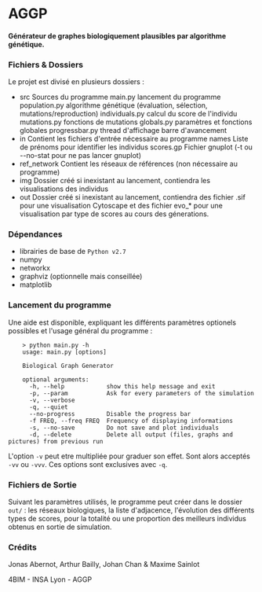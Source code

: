 # AGGP #

#### Générateur de graphes biologiquement plausibles par algorithme génétique.

### Fichiers & Dossiers ###


Le projet est divisé en plusieurs dossiers :
* src
	Sources du programme
        main.py                 lancement du programme
        population.py           algorithme génétique (évaluation, sélection, mutations/reproduction)
        individuals.py          calcul du score de l'individu
        mutations.py            fonctions de mutations
        globals.py              paramètres et fonctions globales
        progressbar.py          thread d'affichage barre d'avancement
* in
	Contient les fichiers d'entrée nécessaire au programme 
        names			Liste de prénoms pour identifier les individus
        scores.gp		Fichier gnuplot (-t ou --no-stat pour ne pas lancer gnuplot)
* ref_network
	Contient les réseaux de références (non nécessaire au programme)
* img
	Dossier créé si inexistant au lancement, contiendra les visualisations des individus 
* out
	Dossier créé si inexistant au lancement, contiendra des fichier .sif pour une visualisation Cytoscape et des fichier evo_* pour une visualisation par type de scores au cours des génerations.

### Dépendances ###
* librairies de base de `Python v2.7`
* numpy
* networkx
* graphviz (optionnelle mais conseillée)
* matplotlib

### Lancement du programme ###
Une aide est disponible, expliquant les différents paramètres optionels possibles et l'usage général du programme :

        > python main.py -h
        usage: main.py [options]
        
        Biological Graph Generator
        
        optional arguments:
          -h, --help            show this help message and exit
          -p, --param           Ask for every parameters of the simulation
          -v, --verbose
          -q, --quiet
          --no-progress         Disable the progress bar
          -f FREQ, --freq FREQ  Frequency of displaying informations
          -s, --no-save         Do not save and plot individuals
          -d, --delete          Delete all output (files, graphs and pictures) from previous run

L'option `-v` peut etre multipliée pour graduer son effet. Sont alors acceptés `-vv` ou `-vvv`. Ces options sont exclusives avec `-q`.

### Fichiers de Sortie ###
Suivant les paramètres utilisés, le programme peut créer dans le dossier `out/` : les réseaux biologiques, la liste d'adjacence, l'évolution des différents types de scores, pour la totalité ou une proportion des meilleurs individus obtenus en sortie de simulation.

### Crédits ###
Jonas Abernot, Arthur Bailly, Johan Chan & Maxime Sainlot

4BIM - INSA Lyon - AGGP
